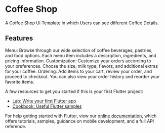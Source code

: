 # Coffee Shop
A Coffee Shop UI Template in which Users can see different Coffee Details.

## Features

Menu: Browse through our wide selection of coffee beverages, pastries, and food options. Each menu item includes a description, ingredients, and pricing information.
Customization: Customize your orders according to your preferences. Choose the size, milk type, flavors, and additional extras for your coffee.
Ordering: Add items to your cart, review your order, and proceed to checkout. You can also view your order history and reorder your favorite items.

A few resources to get you started if this is your first Flutter project:

- [Lab: Write your first Flutter app](https://flutter.dev/docs/get-started/codelab)
- [Cookbook: Useful Flutter samples](https://flutter.dev/docs/cookbook)

For help getting started with Flutter, view our
[online documentation](https://flutter.dev/docs), which offers tutorials,
samples, guidance on mobile development, and a full API reference.
